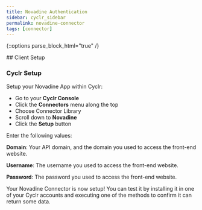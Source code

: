 ```yaml
---
title: Novadine Authentication
sidebar: cyclr_sidebar
permalink: novadine-connector
tags: [connector]
---
```

{::options parse_block_html="true" /}
<section class="card py-5 my-5">
## Client Setup

### Cyclr Setup

Setup your Novadine App within Cyclr:

*   Go to your **Cyclr Console**
*   Click the **Connectors** menu along the top
*   Choose Connector Library
*   Scroll down to **Novadine**
*   Click the **Setup** button

Enter the following values:

**Domain**: Your API domain, and the domain you used to access the front-end website.

**Username**: The username you used to access the front-end website.

**Password**: The password you used to access the front-end website.


Your Novadine Connector is now setup! You can test it by installing it in one of your Cyclr accounts and executing one of the methods to confirm it can return some data.

</section>

